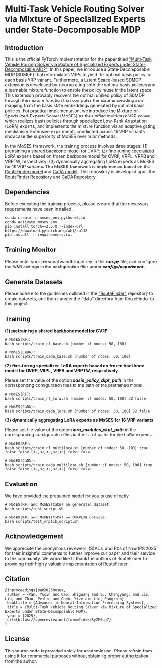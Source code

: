 # Multi-Task Vehicle Routing Solver via Mixture of Specialized Experts under State-Decomposable MDP

## Introduction
This is the official PyTorch implementation for the paper titled ["Multi-Task Vehicle Routing Solver via Mixture of Specialized Experts under State-Decomposable MDP"]().
In this paper, we introduce a State-Decomposable MDP (SDMDP) that reformulates VRPs to yield the optimal basis policy for each basis VRP variant. 
Furthermore, a Latent Space-based SDMDP extension is developed by incorporating both the optimal basis policies and a learnable mixture function to enable the policy reuse in the latent space. 
This extension provably recovers the optimal unified policy of SDMDP through the mixture function that computes the state embedding as a mapping from the basis state embeddings generated by optimal basis policies. 
For practical implementation, we introduce the Mixture-of-Specialized-Experts Solver (MoSES) as the unified multi-task VRP solver, which realizes basis policies through specialized Low-Rank Adaptation (LoRA) experts, 
and implements the mixture function via an adaptive gating mechanism. Extensive experiments conducted across 16 VRP variants showcase the superiority of MoSES over prior methods.


In the MoSES framework, the training process involves three stages: 
(1) pretraining a shared backbone model for CVRP;
(2) fine-tuning specialized LoRA experts based on frozen backbone model for OVRP, VRPL, VRPB and VRPTW, respectively; 
(3) dynamically aggregating LoRA experts as MoSES for 16 VRP variants.
The MoSES framework is implemented based on the [RouteFinder model](https://arxiv.org/pdf/2406.15007) and [CaDA model](https://arxiv.org/pdf/2412.00346).
This repository is developed upon the [RouteFinder Repository](https://github.com/ai4co/routefinder) and [CaDA Repository](https://github.com/panyxy/cada_code).

## Dependencies

Before executing the training process, please ensure that the necessary requirements have been installed.
```
conda create -n moses_env python=3.10
conda activate moses_env
pip install torch==2.6.0 --index-url https://download.pytorch.org/whl/cu118
pip install -r requirements.txt
```

## Training Monitor
Please enter your personal wandb login key in the ***run.py*** file, and configure the W&B settings in the configuration files under ***configs/experiment***.


## Generate Datasets
Please adhere to the guidelines outlined in the ["RouteFinder"](https://github.com/ai4co/routefinder) repository to create datasets, and then transfer the "data" directory from RouteFinder to this project.


## Training
**(1) pretraining a shared backbone model for CVRP**
```
# MoSES(RF):
bash scripts/train_rf_base.sh [number of nodes: 50, 100]

# MoSES(CaDA):
bash scripts/train_cada_base.sh [number of nodes: 50, 100]
```

**(2) fine-tuning specialized LoRA experts based on frozen backbone model for OVRP, VRPL, VRPB and VRPTW, respectively**

Please set the value of the option ***basis_policy_ckpt_path*** in the corresponding configuration files to the path of the pretrained model.
```
# MoSES(RF):
bash scripts/train_rf_lora.sh [number of nodes: 50, 100] 32 false

# MoSES(CaDA):
bash scripts/train_cada_lora.sh [number of nodes: 50, 100] 32 false
```

**(3) dynamically aggregating LoRA experts as MoSES for 16 VRP variants**

Please set the value of the option ***lora_modules_ckpt_path*** in the corresponding configuration files to the list of paths for the LoRA experts.
```
# MoSES(RF):
bash scripts/train_rf_multilora.sh [number of nodes: 50, 100] true false false [32,32,32,32,32] false false

# MoSES(CaDA):
bash scripts/train_cada_multilora.sh [number of nodes: 50, 100] true false false [32,32,32,32,32] false false
```

## Evaluation
We have provided the pretrained model for you to use directly.

```
# MoSES(RF) and MoSES(CaDA) on generated dataset:
bash scripts/test_script.sh

# MoSES(RF) and MoSES(CaDA) on CVRPLIB dataset:
bash scripts/test_vrplib_script.sh
```



## Acknowledgement
We appreciate the anonymous reviewers, (S)ACs, and PCs of NeurIPS 2025 for their insightful
comments to further improve our paper and their service to the community.
We would like to thank the authors of RouteFinder for providing their highly valuable [implementation of RouteFinder](https://github.com/ai4co/routefinder).


## Citation

```
@inproceedings{pan2025moses,
 author = {Pan, Yuxin and Cao, Zhiguang and Gu, Chengyang, and Liu, Liu, and Zhao, Peilin and Chen, Yize and Lin, Fangzhen},
 booktitle = {Advances in Neural Information Processing Systems},
 title = {Multi-Task Vehicle Routing Solver via Mixture of Specialized Experts under State-Decomposable MDP},
 year = {2025},
 url={https://openreview.net/forum?id=ezSyZM6Lp7}
}
```

## License
This source code is provided solely for academic use. 
Please refrain from using it for commercial purposes without obtaining proper authorization from the author.

